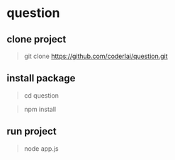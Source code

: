 # question 
## clone project
> git clone  https://github.com/coderlai/question.git

## install package
> cd question

> npm install


## run project

> node app.js


